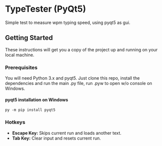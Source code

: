 # TypeTester (PyQt5)

Simple test to measure wpm typing speed, using pyqt5 as gui.

## Getting Started

These instructions will get you a copy of the project up and running on your local machine.

### Prerequisites

You will need Python 3.x and pyqt5. Just clone this repo, install the dependencies and run the main .py file, run .pyw to open w/o console on Windows.

#### pyqt5 installation on Windows
```
py -m pip install pyqt5
```
### Hotkeys

* **Escape Key:** Skips current run and loads another text.
* **Tab Key:**  Clear input and resets current run.
